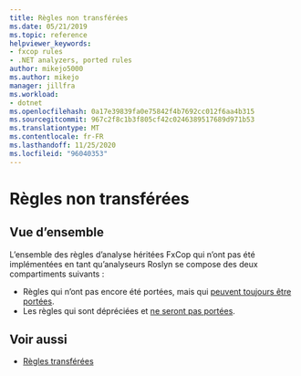 ```yaml
---
title: Règles non transférées
ms.date: 05/21/2019
ms.topic: reference
helpviewer_keywords:
- fxcop rules
- .NET analyzers, ported rules
author: mikejo5000
ms.author: mikejo
manager: jillfra
ms.workload:
- dotnet
ms.openlocfilehash: 0a17e39839fa0e75842f4b7692cc012f6aa4b315
ms.sourcegitcommit: 967c2f8c1b3f805cf42c0246389517689d971b53
ms.translationtype: MT
ms.contentlocale: fr-FR
ms.lasthandoff: 11/25/2020
ms.locfileid: "96040353"
---
```

# <a name="unported-rules"></a>Règles non transférées

## <a name="overview"></a>Vue d’ensemble

L’ensemble des règles d’analyse héritées FxCop qui n’ont pas été implémentées en tant qu’analyseurs Roslyn se compose des deux compartiments suivants :
- Règles qui n’ont pas encore été portées, mais qui [peuvent toujours être portées](fxcop-unported-rules-may-get-ported.md).
- Les règles qui sont dépréciées et [ne seront pas portées](fxcop-unported-deprecated-rules.md).

## <a name="see-also"></a>Voir aussi

- [Règles transférées](fxcop-rule-port-status.md)
